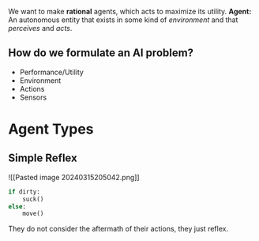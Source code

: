 We want to make **rational** agents, which acts to maximize its utility.
**Agent:** An autonomous entity that exists in some kind of *environment* and that *perceives* and *acts*.
## How do we formulate an AI problem?
- Performance/Utility
- Environment
- Actions
- Sensors


# Agent Types

## Simple Reflex
![[Pasted image 20240315205042.png]]
```python
if dirty:
	suck()
else:
	move()
```

They do not consider the aftermath of their actions, they just reflex.